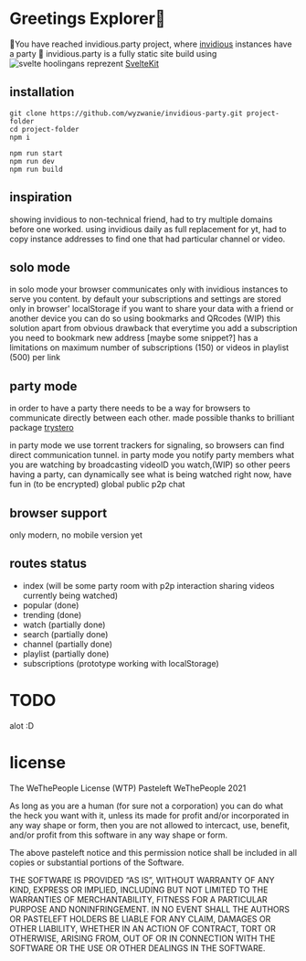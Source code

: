 # Greetings Explorer🎉
🎉You have reached invidious.party project, where [invidious](https://github.com/iv-org/invidious "invidious") instances have a party 🎉
invidious.party is a fully static site build using ![svelte hoolingans reprezent](https://cdn.discordapp.com/icons/457912077277855764/ea3d74c9d4e51d12cd2daa3ea1b44bb6.png?size=32 "svelte hoolingans reprezent") [SvelteKit](https://kit.svelte.dev) 

## installation
```
git clone https://github.com/wyzwanie/invidious-party.git project-folder
cd project-folder
npm i

npm run start
npm run dev
npm run build
```

## inspiration
showing invidious to non-technical friend, had to try multiple domains before one worked.
using invidious daily as full replacement for yt, had to copy instance addresses to find one that had particular channel or video.

## solo mode
in solo mode your browser communicates only with invidious instances to serve you content.
by default your subscriptions and settings are stored only in browser' localStorage
if you want to share your data with a friend or another device you can do so using bookmarks and QRcodes (WIP)
this solution apart from obvious drawback that everytime you add a subscription you need to bookmark new address [maybe some snippet?]
has a limitations on maximum number of subscriptions (150) or videos in playlist (500) per link

## party mode
in order to have a party there needs to be a way for browsers to communicate directly between each other.
made possible thanks to brilliant package [trystero](https://github.com/dmotz/trystero)

in party mode we use torrent trackers for signaling, so browsers can find direct communication tunnel.
in party mode you notify party members what you are watching by broadcasting videoID you watch,(WIP)
so other peers having a party, can dynamically see what is being watched right now, have fun in (to be encrypted)
global public p2p chat

## browser support
only modern, no mobile version yet

## routes status
- index (will be some party room with p2p interaction sharing videos currently being watched)
- popular (done)
- trending (done)
- watch (partially done)
- search (partially done)
- channel (partially done)
- playlist (partially done)
- subscriptions (prototype working with localStorage)

# TODO
alot :D

# license
The WeThePeople License (WTP)
Pasteleft WeThePeople 2021

As long as you are a human (for sure not a corporation) you can do what the heck you want with it, unless its made for profit and/or incorporated in any way shape or form, then you are not allowed to intercact, use, benefit, and/or profit from this software in any way shape or form.

The above pasteleft notice and this permission notice shall be included in all copies or substantial portions of the Software.

THE SOFTWARE IS PROVIDED “AS IS”, WITHOUT WARRANTY OF ANY KIND, EXPRESS OR IMPLIED, INCLUDING BUT NOT LIMITED TO THE WARRANTIES OF MERCHANTABILITY, FITNESS FOR A PARTICULAR PURPOSE AND NONINFRINGEMENT. IN NO EVENT SHALL THE AUTHORS OR PASTELEFT HOLDERS BE LIABLE FOR ANY CLAIM, DAMAGES OR OTHER LIABILITY, WHETHER IN AN ACTION OF CONTRACT, TORT OR OTHERWISE, ARISING FROM, OUT OF OR IN CONNECTION WITH THE SOFTWARE OR THE USE OR OTHER DEALINGS IN THE SOFTWARE.
